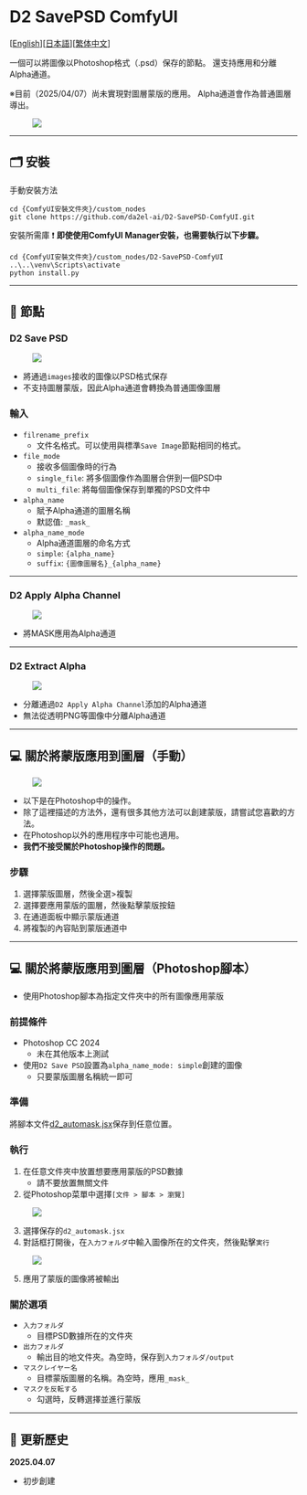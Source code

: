# D2 SavePSD ComfyUI

[<a href="README_en.md">English</a>][<a href="README.md">日本語</a>][<a href="README_zh.md">繁体中文</a>]

一個可以將圖像以Photoshop格式（.psd）保存的節點。
還支持應用和分離Alpha通道。

※目前（2025/04/07）尚未實現對圖層蒙版的應用。
Alpha通道會作為普通圖層導出。

<figure>
<img src="img/about.png">
</figure>


---

## :card_index_dividers: 安裝

手動安裝方法

```shell
cd {ComfyUI安裝文件夾}/custom_nodes
git clone https://github.com/da2el-ai/D2-SavePSD-ComfyUI.git
```

安裝所需庫
:exclamation: **即使使用ComfyUI Manager安裝，也需要執行以下步驟。**

```shell
cd {ComfyUI安裝文件夾}/custom_nodes/D2-SavePSD-ComfyUI
..\..\venv\Scripts\activate
python install.py
```



---

## :tomato: 節點

### D2 Save PSD

<figure>
<img src="img/save-psd.png">
</figure>

- 將通過`images`接收的圖像以PSD格式保存
- 不支持圖層蒙版，因此Alpha通道會轉換為普通圖像圖層

### 輸入

- `filrename_prefix`
  - 文件名格式。可以使用與標準`Save Image`節點相同的格式。
- `file_mode`
  - 接收多個圖像時的行為
  - `single_file`: 將多個圖像作為圖層合併到一個PSD中
  - `multi_file`: 將每個圖像保存到單獨的PSD文件中
- `alpha_name`
  - 賦予Alpha通道的圖層名稱
  - 默認值: `_mask_`
- `alpha_name_mode`
  - Alpha通道圖層的命名方式
  - `simple`: `{alpha_name}`
  - `suffix`: `{圖像圖層名}_{alpha_name}`

---

### D2 Apply Alpha Channel

<figure>
<img src="img/apply-alpha.png">
</figure>

- 將MASK應用為Alpha通道


---

### D2 Extract Alpha

<figure>
<img src="img/extract-alpha.png">
</figure>

- 分離通過`D2 Apply Alpha Channel`添加的Alpha通道
- 無法從透明PNG等圖像中分離Alpha通道



---

## :computer: 關於將蒙版應用到圖層（手動）

<figure>
<img src="img/use_mask_manual_2.png">
</figure>

- 以下是在Photoshop中的操作。
- 除了這裡描述的方法外，還有很多其他方法可以創建蒙版，請嘗試您喜歡的方法。
- 在Photoshop以外的應用程序中可能也適用。
- **我們不接受關於Photoshop操作的問題。**

### 步驟

1. 選擇蒙版圖層，然後全選>複製
2. 選擇要應用蒙版的圖層，然後點擊蒙版按鈕
3. 在通道面板中顯示蒙版通道
4. 將複製的內容貼到蒙版通道中

---

## :computer: 關於將蒙版應用到圖層（Photoshop腳本）

- 使用Photoshop腳本為指定文件夾中的所有圖像應用蒙版

### 前提條件

- Photoshop CC 2024
  - 未在其他版本上測試
- 使用`D2 Save PSD`設置為`alpha_name_mode: simple`創建的圖像
  - 只要蒙版圖層名稱統一即可

### 準備

將腳本文件<a href="./Photoshop script/d2_automask.jsx" target="_blank">d2_automask.jsx</a>保存到任意位置。

### 執行

1. 在任意文件夾中放置想要應用蒙版的PSD數據
   - 請不要放置無關文件
2. 從Photoshop菜單中選擇`[文件 > 腳本 > 瀏覽]`

<figure>
<img src="img/use_mask_script_1.png">
</figure>

3. 選擇保存的`d2_automask.jsx`
4. 對話框打開後，在`入力フォルダ`中輸入圖像所在的文件夾，然後點擊`実行`

<figure>
<img src="img/use_mask_script_2.png">
</figure>

5. 應用了蒙版的圖像將被輸出

### 關於選項

- `入力フォルダ`
  - 目標PSD數據所在的文件夾
- `出力フォルダ`
  - 輸出目的地文件夾。為空時，保存到`入力フォルダ/output`
- `マスクレイヤー名`
  - 目標蒙版圖層的名稱。為空時，應用`_mask_`
- `マスクを反転する`
  - 勾選時，反轉選擇並進行蒙版



---

## :blossom: 更新歷史

**2025.04.07**

- 初步創建